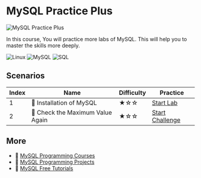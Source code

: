 # MySQL Practice Plus

![MySQL Practice Plus](https://cover-creator.labex.io/mysql-practice-plus.png)

In this course, You will practice more labs of MySQL. This will help you to master the skills more deeply.

![Linux](https://img.shields.io/badge/Linux-whitesmoke?style=for-the-badge&logo=linux)
![MySQL](https://img.shields.io/badge/MySQL-whitesmoke?style=for-the-badge&logo=mysql)
![SQL](https://img.shields.io/badge/SQL-whitesmoke?style=for-the-badge&logo=sql)


## Scenarios

|   Index | Name                            | Difficulty   | Practice                                                                   |
|---------|---------------------------------|--------------|----------------------------------------------------------------------------|
|       1 | 📖 Installation of MySQL         | ★☆☆          | <a target='_blank' href='https://labex.io/labs/178583'>Start Lab</a>       |
|       2 | 🎯 Check the Maximum Value Again | ★☆☆          | <a target='_blank' href='https://labex.io/labs/262414'>Start Challenge</a> |

## More

- 🔗 [MySQL Programming Courses](https://github.com/labex-labs/awesome-programming-courses)
- 🔗 [MySQL Programming Projects](https://github.com/labex-labs/awesome-programming-projects)
- 🔗 [MySQL Free Tutorials](https://github.com/labex-labs/mysql-free-tutorials)

